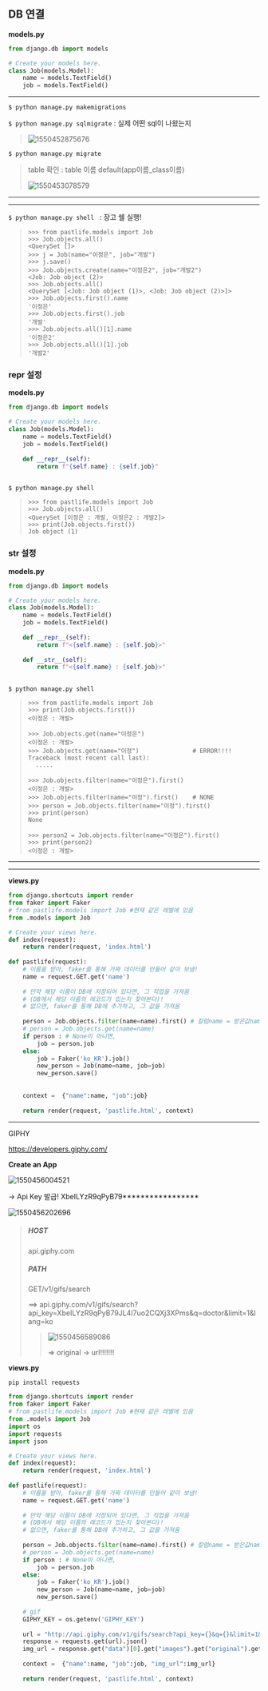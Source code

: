 ## DB 연결

**models.py**

```python
from django.db import models

# Create your models here.
class Job(models.Model):
    name = models.TextField()
    job = models.TextField()
```

---

`$ python manage.py makemigrations`   

`$ python manage.py sqlmigrate`      : 실제 어떤 sql이 나왔는지

> ![1550452875676](../typora-user-images/1550452875676.png)

`$ python manage.py migrate`

> table 확인 : table 이름 default(app이름_class이름)
>
> ![1550453078579](../typora-user-images/1550453078579.png)

---



---

`$ python manage.py shell ` :  장고 쉘 실행!

> ```shell
> >>> from pastlife.models import Job
> >>> Job.objects.all()
> <QuerySet []>
> >>> j = Job(name="이정은", job="개발")
> >>> j.save()
> >>> Job.objects.create(name="이정은2", job="개발2")
> <Job: Job object (2)>
> >>> Job.objects.all()
> <QuerySet [<Job: Job object (1)>, <Job: Job object (2)>]>
> >>> Job.objects.first().name
> '이정은'
> >>> Job.objects.first().job
> '개발'
> >>> Job.objects.all()[1].name
> '이정은2'
> >>> Job.objects.all()[1].job
> '개발2'
> ```

### **repr 설정**

**models.py**

```python
from django.db import models

# Create your models here.
class Job(models.Model):
    name = models.TextField()
    job = models.TextField()
    
    def __repr__(self):
        return f"{self.name} : {self.job}"
        
```

`$ python manage.py shell`

> ```shell
> >>> from pastlife.models import Job
> >>> Job.objects.all()
> <QuerySet [이정은 : 개발, 이정은2 : 개발2]>
> >>> print(Job.objects.first())
> Job object (1)
> ```

### **str 설정**

**models.py**

```python
from django.db import models

# Create your models here.
class Job(models.Model):
    name = models.TextField()
    job = models.TextField()
    
    def __repr__(self):
        return f"<{self.name} : {self.job}>"
    
    def __str__(self):
        return f"<{self.name} : {self.job}>"
     
```

`$ python manage.py shell`

> ```shell
> >>> from pastlife.models import Job
> >>> print(Job.objects.first())
> <이정은 : 개발>
> 
> >>> Job.objects.get(name="이정은")
> <이정은 : 개발>
> >>> Job.objects.get(name="이정")               # ERROR!!!!
> Traceback (most recent call last):
>   .....
>   
> >>> Job.objects.filter(name="이정은").first()
> <이정은 : 개발>
> >>> Job.objects.filter(name="이정").first()    # NONE
> >>> person = Job.objects.filter(name="이정").first()
> >>> print(person)
> None
> 
> >>> person2 = Job.objects.filter(name="이정은").first()
> >>> print(person2)
> <이정은 : 개발>
> ```

---



---

**views.py**

```python
from django.shortcuts import render
from faker import Faker
# from pastlife.models import Job #현재 같은 레벨에 있음
from .models import Job

# Create your views here.
def index(request):
    return render(request, 'index.html')
    
def pastlife(request):
    # 이름을 받아, faker를 통해 가짜 데이터를 만들어 같이 보냄!
    name = request.GET.get('name')
    
    # 만약 해당 이름이 DB에 저장되어 있다면, 그 직업을 가져옴
    # (DB에서 해당 이름의 레코드가 있는지 찾아본다)!
    # 없으면, faker를 통해 DB에 추가하고, 그 값을 가져옴
    
    person = Job.objects.filter(name=name).first() # 칼럼name = 받은값name 인지 # 아래 코드와 같음!
    # person = Job.objects.get(name=name)
    if person : # None이 아니면,
        job = person.job
    else:
        job = Faker('ko_KR').job()
        new_person = Job(name=name, job=job)
        new_person.save()
        
    
    context =  {"name":name, "job":job}
    
    return render(request, 'pastlife.html', context)
```



---

GIPHY

https://developers.giphy.com/

**Create an App**

![1550456004521](../typora-user-images/1550456004521.png)

-> Api Key 발급! XbeILYzR9qPyB79*****************

![1550456202696](../typora-user-images/1550456202696.png)

> ##### HOST
>
> api.giphy.com
>
> ##### PATH
>
> GET/v1/gifs/search
>
> ==> api.giphy.com/v1/gifs/search?api_key=XbeILYzR9qPyB79JL4I7uo2CQXj3XPms&q=doctor&limit=1&lang=ko
>
> > ![1550456589086](../typora-user-images/1550456589086.png)
> >
> > => original -> url!!!!!!!

**views.py**

`pip install requests`

```python
from django.shortcuts import render
from faker import Faker
# from pastlife.models import Job #현재 같은 레벨에 있음
from .models import Job
import os
import requests
import json

# Create your views here.
def index(request):
    return render(request, 'index.html')
    
def pastlife(request):
    # 이름을 받아, faker를 통해 가짜 데이터를 만들어 같이 보냄!
    name = request.GET.get('name')
    
    # 만약 해당 이름이 DB에 저장되어 있다면, 그 직업을 가져옴
    # (DB에서 해당 이름의 레코드가 있는지 찾아본다)!
    # 없으면, faker를 통해 DB에 추가하고, 그 값을 가져옴
    
    person = Job.objects.filter(name=name).first() # 칼럼name = 받은값name 인지 # 아래 코드와 같음!
    # person = Job.objects.get(name=name)
    if person : # None이 아니면,
        job = person.job
    else:
        job = Faker('ko_KR').job()
        new_person = Job(name=name, job=job)
        new_person.save()
     
    # gif
    GIPHY_KEY = os.getenv('GIPHY_KEY')
    
    url = "http://api.giphy.com/v1/gifs/search?api_key={}&q={}&limit=1&lang=ko".format(GIPHY_KEY,job)
    response = requests.get(url).json()
    img_url = response.get("data")[0].get("images").get("original").get("url")
    
    context =  {"name":name, "job":job, "img_url":img_url}
    
    return render(request, 'pastlife.html', context)
```

























